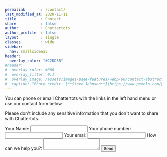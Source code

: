 ```yaml
---
permalink       : /contact/
last_modified_at: 2020-11-11
title           : Contact
share           : false
author          : Chattertots
author_profile  : false
layout          : single
classes         : wide
sidebar:
  nav: smallsidenav
header:
  overlay_color: "#C2DD5B"
#header:
#  overlay_color: #000
#  overlay_filter: 0.1
#  overlay_image: /assets/images/page-features/webp/60/contact-abstract.jpg
#  caption: "Photo credit: [**Steve Johnson**](https://www.pexels.com/@steve)"
---
```


You can phone or email Chattertots with the links in the left hand menu or use our contact form below

Please don't include any sensitive information that you don't want to share with Chattertots.


<form action="https://formspree.io/mgeodkpl" method="POST">
  <label for="name">
    Your Name:
    <input type="text" name="name">
  </label>
  <label for="telephone">
    Your phone number:
			<input type="telephone" name="telephone" id="telephone">
  </label>
  <label for="_replyto">
    Your email:
    <input type="text" name="_replyto">
  </label>
  <label for="message">
    How can we help you?:
    <textarea  name="message"></textarea>
  </label>

  <!-- your other form fields go here -->
  <input type="hidden" name="_next" value="/thanks" />
  <input type="hidden" name="_subject" value="Request from website" />
  <input type="text" name="_gotcha" style="display: none;" val=""/>
  <button type="submit" class="btn btn--primary">Send</button>
</form>